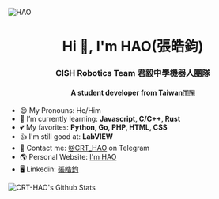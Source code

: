 ![HAO](https://user-images.githubusercontent.com/31580253/111883320-836ec680-89f5-11eb-829b-87a4ad779226.png)

<h1 align="center">Hi 👋, I'm HAO(張皓鈞)</h1>
<h3 align="center">CISH Robotics Team 君毅中學機器人團隊</h3>
<h4 align="center">A student developer from Taiwan🇹🇼</h4>

- 😄 My Pronouns: He/Him
- 🌱 I’m currently learning: **Javascript, C/C++, Rust**
- 💕 My favorites: **Python, Go, PHP, HTML, CSS**
- 👍 I'm still good at: **LabVIEW**
- 💬 Contact me: [@CRT_HAO](https://t.me/crt_hao) on Telegram
- 🌎 Personal Website: [I'm HAO](https://crt-hao.github.io)
- 🖥 Linkedin: [張皓鈞](https://www.linkedin.com/in/crthao)

<img src="https://github-readme-stats.vercel.app/api?username=CRT-HAO&theme=default&show_icons=true" alt="CRT-HAO's Github Stats" />

